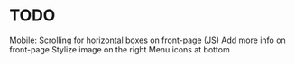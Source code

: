 # TODO

Mobile:
Scrolling for horizontal boxes on front-page (JS)
Add more info on front-page
Stylize image on the right
Menu icons at bottom


